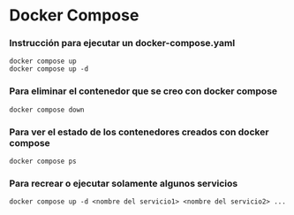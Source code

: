 # Docker Compose

### Instrucción para ejecutar un docker-compose.yaml

```
docker compose up
docker compose up -d
```

### Para eliminar el contenedor que se creo con docker compose

```
docker compose down
```

### Para ver el estado de los contenedores creados con docker compose

```
docker compose ps
```

### Para recrear o ejecutar solamente algunos servicios

```
docker compose up -d <nombre del servicio1> <nombre del servicio2> ...
```